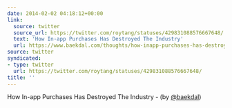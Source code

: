```yaml
---
date: 2014-02-02 04:18:12+00:00
link:
  source: twitter
  source_url: https://twitter.com/roytang/statuses/429831088576667648/
  text: 'How In-app Purchases Has Destroyed The Industry'
  url: https://www.baekdal.com/thoughts/how-inapp-purchases-has-destroyed-the-industry/
source: twitter
syndicated:
- type: twitter
  url: https://twitter.com/roytang/statuses/429831088576667648/
title: ''
---
```


How In-app Purchases Has Destroyed The Industry - (by [@baekdal](https://twitter.com/baekdal/)) 